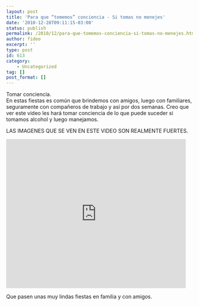 ```yaml
---
layout: post
title: 'Para que “tomemos” conciencia - Si tomas no menejes'
date: '2010-12-28T09:11:15-03:00'
status: publish
permalink: /2010/12/para-que-tomemos-conciencia-si-tomas-no-menejes.html
author: fideo
excerpt: ''
type: post
id: 613
category:
    - Uncategorized
tag: []
post_format: []
---
```

Tomar conciencia.  
En estas fiestas es común que brindemos con amigos, luego con familiares, seguramente con compañeros de trabajo y así por dos semanas. Creo que ver este video les hará tomar conciencia de lo que puede suceder si tomamos alcohol y luego manejamos.

LAS IMAGENES QUE SE VEN EN ESTE VIDEO SON REALMENTE FUERTES.

<iframe frameborder="0" height="404" loading="lazy" src="http://www.youtube.com/embed/Z2mf8DtWWd8?fs=1" width="485"></iframe>

Que pasen unas muy lindas fiestas en familia y con amigos.
